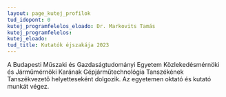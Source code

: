 ```yaml
---
layout: page_kutej_profilok
tud_idopont: 0
kutej_programfelelos_eloado: Dr. Markovits Tamás
kutej_programfelelos: 
kutej_eloado:
tud_title: Kutatók éjszakája 2023
---
```

A Budapesti Műszaki és Gazdaságtudományi Egyetem Közlekedésmérnöki és Járműmérnöki Karának Gépjárműtechnológia Tanszékének Tanszékvezető helyetteseként  dolgozik. Az egyetemen oktató és kutató munkát végez.
